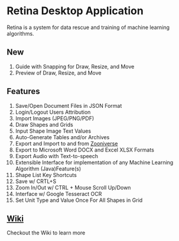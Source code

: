 # Retina Desktop Application
Retina is a system for data rescue and training of machine learning algorithms.

## New
1. Guide with Snapping for Draw, Resize, and Move
2. Preview of Draw, Resize, and Move

## Features

1. Save/Open Document Files in JSON Format
3. Login/Logout Users Attribution
4. Import Images (JPEG/PNG/PDF)
5. Draw Shapes and Grids
6. Input Shape Image Text Values
7. Auto-Generate Tables and/or Archives
8. Export and Import to and from [Zooniverse](https://www.zooniverse.org/)
9. Export to Microsoft Word DOCX and Excel XLSX Formats
10. Export Audio with Text-to-speech
11. Extensible Interface for implementation of any Machine Learning Algorithm (Java)Feature(s)
12. Shape List Key Shortcuts
13. Save w/ CRTL+S
14. Zoom In/Out w/ CTRL + Mouse Scroll Up/Down
15. Interface w/ Google Tesseract OCR
16. Set Unit Type and Value Once For All Shapes in Grid

## [Wiki](https://github.com/meritoki/retina-desktop-application/wiki)
Checkout the Wiki to learn more
